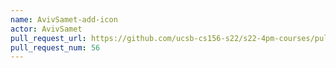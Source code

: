 ```yaml
---
name: AvivSamet-add-icon
actor: AvivSamet
pull_request_url: https://github.com/ucsb-cs156-s22/s22-4pm-courses/pull/56
pull_request_num: 56
---
```

